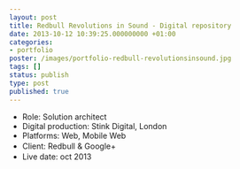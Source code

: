 ```yaml
---
layout: post
title: Redbull Revolutions in Sound - Digital repository
date: 2013-10-12 10:39:25.000000000 +01:00
categories:
- portfolio
poster: /images/portfolio-redbull-revolutionsinsound.jpg
tags: []
status: publish
type: post
published: true
---
```

<ul>
<li>Role: Solution architect</li>
<li>Digital production: Stink Digital, London</li>
<li>Platforms: Web, Mobile Web</li>
<li><span style="line-height: 1.5;">Client: Redbull &amp; Google+</span></li>
<li>Live date: oct 2013</li>
</ul>
